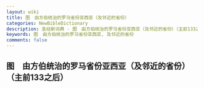 ```yaml
---
layout: wiki
title: 图　由方伯统治的罗马省份亚西亚（及邻近的省份）
categories: NewBibleDictionary
description: 圣经新词典 - 图　由方伯统治的罗马省份亚西亚（及邻近的省份）（主前133之后）
keywords: 图　由方伯统治的罗马省份亚西亚, 及邻近的省份
comments: false
---
```


## 图　由方伯统治的罗马省份亚西亚（及邻近的省份）（主前133之后）








